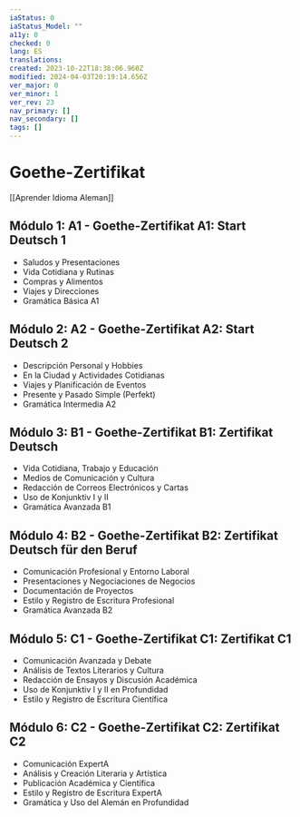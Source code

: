 ```yaml
---
iaStatus: 0
iaStatus_Model: ""
a11y: 0
checked: 0
lang: ES
translations: 
created: 2023-10-22T18:38:06.960Z
modified: 2024-04-03T20:19:14.656Z
ver_major: 0
ver_minor: 1
ver_rev: 23
nav_primary: []
nav_secondary: []
tags: []
---
```

# Goethe-Zertifikat

[[Aprender Idioma Aleman]]

## Módulo 1: A1 - Goethe-Zertifikat A1: Start Deutsch 1

- Saludos y Presentaciones
- Vida Cotidiana y Rutinas
- Compras y Alimentos
- Viajes y Direcciones
- Gramática Básica A1

## Módulo 2: A2 - Goethe-Zertifikat A2: Start Deutsch 2

- Descripción Personal y Hobbies
- En la Ciudad y Actividades Cotidianas
- Viajes y Planificación de Eventos
- Presente y Pasado Simple (Perfekt)
- Gramática Intermedia A2

## Módulo 3: B1 - Goethe-Zertifikat B1: Zertifikat Deutsch

- Vida Cotidiana, Trabajo y Educación
- Medios de Comunicación y Cultura
- Redacción de Correos Electrónicos y Cartas
- Uso de Konjunktiv I y II
- Gramática Avanzada B1

## Módulo 4: B2 - Goethe-Zertifikat B2: Zertifikat Deutsch für den Beruf

- Comunicación Profesional y Entorno Laboral
- Presentaciones y Negociaciones de Negocios
- Documentación de Proyectos
- Estilo y Registro de Escritura Profesional
- Gramática Avanzada B2

## Módulo 5: C1 - Goethe-Zertifikat C1: Zertifikat C1

- Comunicación Avanzada y Debate
- Análisis de Textos Literarios y Cultura
- Redacción de Ensayos y Discusión Académica
- Uso de Konjunktiv I y II en Profundidad
- Estilo y Registro de Escritura Científica

## Módulo 6: C2 - Goethe-Zertifikat C2: Zertifikat C2

- Comunicación ExpertA
- Análisis y Creación Literaria y Artística
- Publicación Académica y Científica
- Estilo y Registro de Escritura ExpertA
- Gramática y Uso del Alemán en Profundidad

